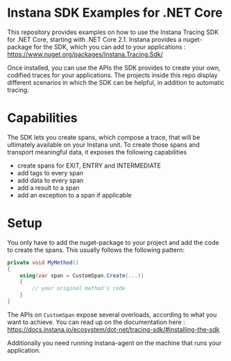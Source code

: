 # Instana SDK Examples for .NET Core
This repository provides examples on how to use the Instana Tracing SDK for .NET Core, starting with .NET Core 2.1.
Instana provides a nuget-package for the SDK, which you can add to your applications : https://www.nuget.org/packages/Instana.Tracing.Sdk/

Once installed, you can use the APIs the SDK provides to create your own, codified traces for your applications.
The projects inside this repo display different scenarios in which the SDK can be helpful, in addition to automatic tracing.

# Capabilities
The SDK lets you create spans, which compose a trace, that will be ultimately available on your Instana unit. To create those spans and transport meaningful data, it exposes the following capabilities

* create spans for EXIT, ENTRY and INTERMEDIATE
* add tags to every span
* add data to every span
* add a result to a span
* add an exception to a span if applicable

# Setup
You only have to add the nuget-package to your project and add the code to create the spans. This usually follows the following pattern:

```C#
private void MyMethod()
{
    using(var span = CustomSpan.Create(...))
    {
        // your original method's code
    }
}
```

The APIs on `CustomSpan` expose several overloads, according to what you want to achieve.
You can read up on the documentation here : https://docs.instana.io/ecosystem/dot-net/tracing-sdk/#installing-the-sdk

Additionally you need running instana-agent on the machine that runs your application.
